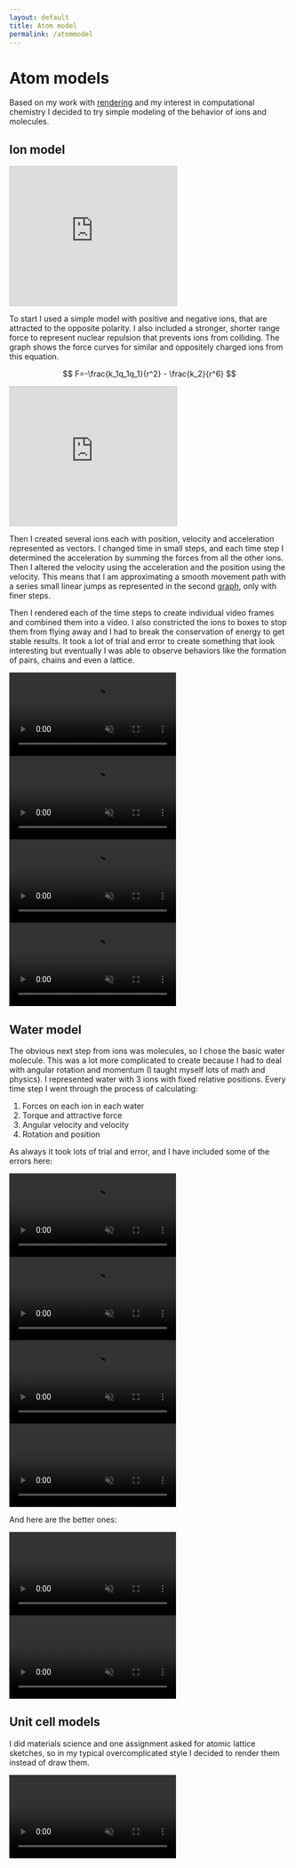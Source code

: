 ```yaml
---
layout: default
title: Atom model
permalink: /atommodel
---
```


# Atom models
Based on my work with [rendering](/sebsite/rendering) and my interest in computational chemistry I decided to try simple modeling of the behavior of ions and molecules. 

## Ion model
<div class="clearfix">
<iframe src="https://www.desmos.com/calculator/muhzqughnh?embed" class="rightfloat" height="250" style="border: 1px solid #ccc" frameborder=0></iframe>
<p>To start I used a simple model with positive and negative ions, that are attracted to the opposite polarity. I also included a stronger, shorter range force to represent nuclear repulsion that prevents ions from colliding. The graph shows the force curves for similar and oppositely charged ions from this equation.</p> 

$$
F=-\frac{k_1q_1q_1}{r^2} - \frac{k_2}{r^6}
$$
</div>

<div class="clearfix">
<iframe src="https://www.desmos.com/calculator/rutrkqvxan?embed" class="rightfloat" height="250" style="border: 1px solid #ccc" frameborder=0></iframe>

<p>Then I created several ions each with position, velocity and acceleration represented as vectors. I changed time in small steps, and each time step I determined the acceleration by summing the forces from all the other ions. Then I altered the velocity using the acceleration and the position using the velocity. This means that I am approximating a smooth movement path with a series small linear jumps as represented in the second <a href="https://www.desmos.com/calculator/nkzwpv0hxu">graph</a>, only with finer steps.</p>
</div>

Then I rendered each of the time steps to create individual video frames and combined them into a video. I also constricted the ions to boxes to stop them from flying away and I had to break the conservation of energy to get stable results. It took a lot of trial and error to create something that look interesting but eventually I was able to observe behaviors like the formation of pairs, chains and even a lattice. 

<div class="gallery2">
    <video autoplay loop muted playsinline src="/sebsite/images/ion_animation_4.mp4" class="gallery__img"></video> 
    <video autoplay loop muted playsinline src="/sebsite/images/ion_animation_12_chain.mp4" class="gallery__img"></video> 
    <video autoplay loop muted playsinline src="/sebsite/images/ion_animation_14_form_cube.mp4" class="gallery__img"></video> 
    <video autoplay loop muted playsinline src="/sebsite/images/ion_animation_21.mp4" class="gallery__img"></video> 
</div>

## Water model
The obvious next step from ions was molecules, so I chose the basic water molecule. This was a lot more complicated to create because I had to deal with angular rotation and momentum (I taught myself lots of math and physics). I represented water with 3 ions with fixed relative positions. Every time step I went through the process of calculating:
1. Forces on each ion in each water
2. Torque and attractive force 
3. Angular velocity and velocity
4. Rotation and position 

As always it took lots of trial and error, and I have included some of the errors here:

<div class="gallery2">
    <video autoplay loop muted playsinline src="/sebsite/images/H2O_animation_1.mp4" class="gallery__img"></video> 
    <video autoplay loop muted playsinline src="/sebsite/images/H2O_animation_3.mp4" class="gallery__img"></video> 
    <video autoplay loop muted playsinline src="/sebsite/images/H2O_animation_6.mp4" class="gallery__img"></video> 
    <video autoplay loop muted playsinline src="/sebsite/images/H2O_animation_11_join.mp4" class="gallery__img"></video> 
</div>

And here are the better ones:
<div class="gallery2">
    <video autoplay loop muted playsinline src="/sebsite/images/H2O_animation_17_bonding.mp4" class="gallery__img"></video> 
    <video autoplay loop muted playsinline src="/sebsite/images/H2O_animation_18_bonding.mp4" class="gallery__img"></video> 
</div>

## Unit cell models
I did materials science and one assignment asked for atomic lattice sketches, so in my typical overcomplicated style I decided to render them instead of draw them. 

<div class="gallery2">
    <video autoplay loop muted playsinline src="/sebsite/images/unit_cell_wurtzite_loop.mp4" class="gallery__img"></video> 

</div>
